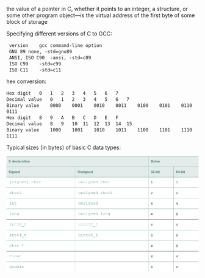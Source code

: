 the value of a pointer in C, whether it points to an integer, a structure, or some other program object—is the virtual address of the first byte of some block of storage

Specifying different versions of C to GCC:

     version    gcc command-line option
     GNU 89 none, -std=gnu89
     ANSI, ISO C90  -ansi, -std=c89
     ISO C99    -std=c99
     ISO C11    -std=c11

hex conversion:

    Hex digit   0   1   2   3   4   5   6   7
    Decimal value   0   1   2   3   4   5   6   7
    Binary value    0000    0001    0010    0011    0100    0101    0110    0111
    Hex digit   8   9   A   B   C   D   E   F
    Decimal value   8   9   10  11  12  13  14  15
    Binary value    1000    1001    1010    1011    1100    1101    1110    1111



Typical sizes (in bytes) of basic C data types:

![](a.png)
